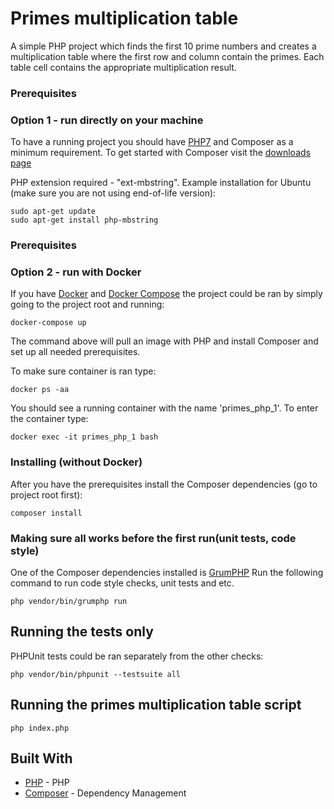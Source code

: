 # Primes multiplication table

A simple PHP project which finds the first 10 prime numbers and creates a multiplication table
where the first row and column contain the primes. Each table cell contains the appropriate multiplication result. 

### Prerequisites
### Option 1 - run directly on your machine

To have a running project you should have [PHP7](http://php.net) and Composer as a minimum requirement.
To get started with Composer visit the [downloads page](https://getcomposer.org/download/)

PHP extension required - "ext-mbstring".
Example installation for Ubuntu (make sure you are not using end-of-life version):

```
sudo apt-get update
sudo apt-get install php-mbstring
``` 
### Prerequisites
### Option 2 - run with Docker

If you have [Docker](https://www.docker.com/) and [Docker Compose](https://docs.docker.com/compose/) the project could
be ran by simply going to the project root and running:

```
docker-compose up
```

The command above will pull an image with PHP and install Composer and set up all needed prerequisites.

To make sure container is ran type:
```
docker ps -aa
```
You should see a running container with the name 'primes_php_1'.
To enter  the container type:
```
docker exec -it primes_php_1 bash
```

### Installing (without Docker)

After you have the prerequisites install the Composer dependencies (go to project root first):

```
composer install
```

### Making sure all works before the first run(unit tests, code style)

One of the Composer dependencies installed is [GrumPHP](https://github.com/phpro/grumphp)
Run the following command to run code style checks, unit tests and etc.

```
php vendor/bin/grumphp run
```

## Running the tests only

PHPUnit tests could be ran separately from the other checks:

```
php vendor/bin/phpunit --testsuite all
```

## Running the primes multiplication table script

```
php index.php
```


## Built With

* [PHP](http://php.net) - PHP
* [Composer](https://getcomposer.org) - Dependency Management
